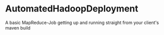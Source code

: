 AutomatedHadoopDeployment
=========================

A basic MapReduce-Job getting up and running straight from your client's maven build
